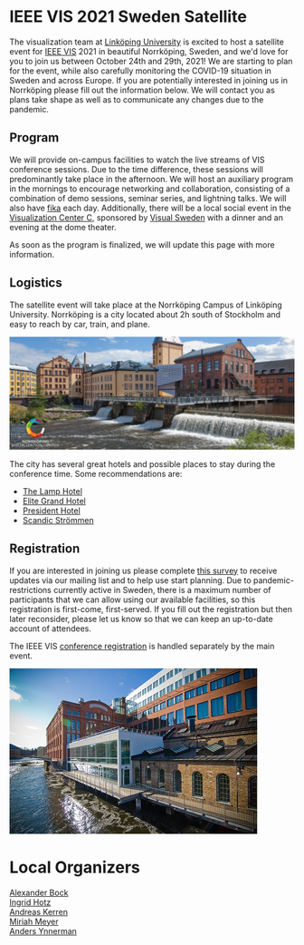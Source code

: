 # IEEE VIS 2021 Sweden Satellite
The visualization team at [Linköping University](https://liu.se) is excited to host a satellite event for [IEEE VIS](https://ieeevis.org) 2021 in beautiful Norrköping, Sweden, and we'd love for you to join us between October 24th and 29th, 2021!  We are starting to plan for the event, while also carefully monitoring the COVID-19 situation in Sweden and across Europe.  If you are potentially interested in joining us in Norrköping please fill out the information below.  We will contact you as plans take shape as well as to communicate any changes due to the pandemic. 

## Program
We will provide on-campus facilities to watch the live streams of VIS conference sessions.  Due to the time difference, these sessions will predominantly take place in the afternoon.  We will host an auxiliary program in the mornings to encourage networking and collaboration, consisting of a combination of demo sessions, seminar series, and lightning talks. We will also have [fika](https://visitsweden.com/what-to-do/food-drink/swedish-kitchen/all-about-swedish-fika/) each day.  Additionally, there will be a local social event in the [Visualization Center C](http://visualiseringscenter.se/en), sponsored by [Visual Sweden](https://www.visualsweden.se/en/) with a dinner and an evening at the dome theater. 

As soon as the program is finalized, we will update this page with more information.

## Logistics
The satellite event will take place at the Norrköping Campus of Linköping University.  Norrköping is a city located about 2h south of Stockholm and easy to reach by car, train, and plane.

![Visualization Center](assets/visualiseringscenter.jpg)

The city has several great hotels and possible places to stay during the conference time. Some recommendations are:
 - [The Lamp Hotel](https://www.thelamphotel.se/en/)
 - [Elite Grand Hotel](https://www.elite.se/en/hotels/norrkoping/grand-hotel/)
 - [President Hotel](https://president-hotel-norrkoping.hotel-ds.com/en/)
 - [Scandic Strömmen](https://www.scandichotels.com/hotels/sweden/norrkoping/scandic-strommen)

## Registration
If you are interested in joining us please complete [this survey](https://forms.office.com/Pages/ResponsePage.aspx?id=7Bg_kSZ_X0yoFnhP6aWO3UsUEfvoYE1AprAtgryeaaZURU8yODhPS0ZDMVM0RVVFUlFOU1lRNjVCUy4u) to receive updates via our mailing list and to help use start planning.  Due to pandemic-restrictions currently active in Sweden, there is a maximum number of participants that we can allow using our available facilities, so this registration is first-come, first-served.  If you fill out the registration but then later reconsider, please let us know so that we can keep an up-to-date account of attendees.

The IEEE VIS [conference registration](http://ieeevis.org/year/2021/info/registration/conference-registration) is handled separately by the main event.

![Kåkenhus](assets/kakenhus-liu.jpg)

# Local Organizers
[Alexander Bock](https://scivis.github.io/staff/alebo68/) \
[Ingrid Hotz](https://scivis.github.io/staff/ingho32/) \
[Andreas Kerren](https://liu.se/en/employee/andke01) \
[Miriah Meyer](https://miriah.github.io/) \
[Anders Ynnerman](https://liu.se/en/employee/andyn27)
